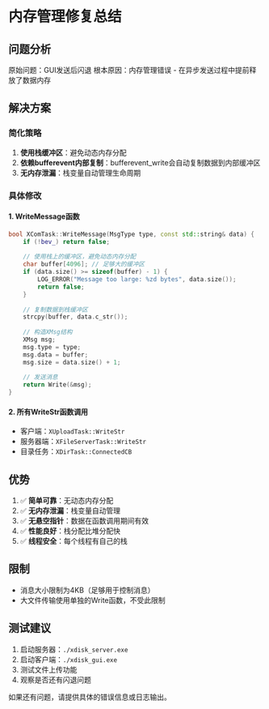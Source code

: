 # 内存管理修复总结

## 问题分析

原始问题：GUI发送后闪退
根本原因：内存管理错误 - 在异步发送过程中提前释放了数据内存

## 解决方案

### 简化策略
1. **使用栈缓冲区**：避免动态内存分配
2. **依赖bufferevent内部复制**：bufferevent_write会自动复制数据到内部缓冲区
3. **无内存泄漏**：栈变量自动管理生命周期

### 具体修改

#### 1. WriteMessage函数
```cpp
bool XComTask::WriteMessage(MsgType type, const std::string& data) {
    if (!bev_) return false;
    
    // 使用栈上的缓冲区，避免动态内存分配
    char buffer[4096]; // 足够大的缓冲区
    if (data.size() >= sizeof(buffer) - 1) {
        LOG_ERROR("Message too large: %zd bytes", data.size());
        return false;
    }
    
    // 复制数据到栈缓冲区
    strcpy(buffer, data.c_str());
    
    // 构造XMsg结构
    XMsg msg;
    msg.type = type;
    msg.data = buffer;
    msg.size = data.size() + 1;
    
    // 发送消息
    return Write(&msg);
}
```

#### 2. 所有WriteStr函数调用
- 客户端：`XUploadTask::WriteStr`
- 服务器端：`XFileServerTask::WriteStr`
- 目录任务：`XDirTask::ConnectedCB`

## 优势

1. ✅ **简单可靠**：无动态内存分配
2. ✅ **无内存泄漏**：栈变量自动管理
3. ✅ **无悬空指针**：数据在函数调用期间有效
4. ✅ **性能良好**：栈分配比堆分配快
5. ✅ **线程安全**：每个线程有自己的栈

## 限制

- 消息大小限制为4KB（足够用于控制消息）
- 大文件传输使用单独的Write函数，不受此限制

## 测试建议

1. 启动服务器：`./xdisk_server.exe`
2. 启动客户端：`./xdisk_gui.exe`
3. 测试文件上传功能
4. 观察是否还有闪退问题

如果还有问题，请提供具体的错误信息或日志输出。
